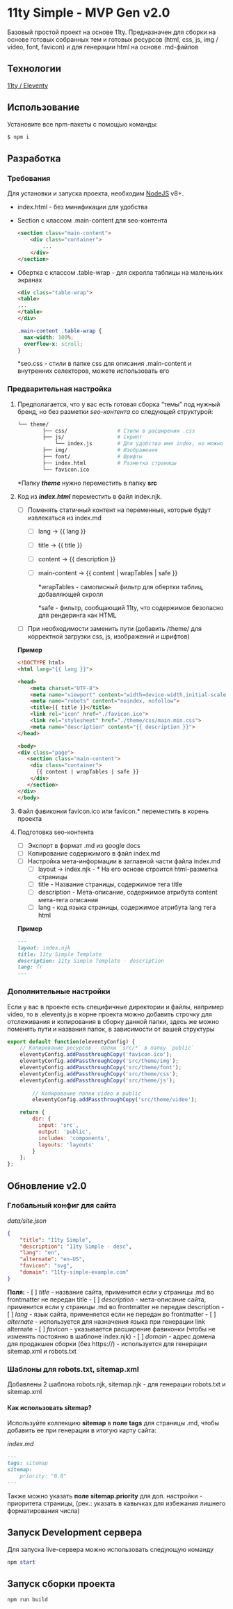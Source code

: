 # 11ty Simple - MVP Gen v2.0

Базовый простой проект на основе 11ty. Предназначен для сборки на основе готовых собранных тем и готовых ресурсов (html, css, js, img / video, font, favicon) и для генерации html на основе .md-файлов

## Технологии

[11ty / Eleventy](https://www.11ty.dev/)

## **Использование**

Установите все npm-пакеты с помощью команды:

```bash
$ npm i 
```

## Разработка

### Требования

Для установки и запуска проекта, необходим [NodeJS](https://nodejs.org/) v8+.

- index.html - без минификации для удобства
- Section с классом .main-content для seo-контента
    
    ```html
    <section class="main-content">
        <div class="container">
            ... 
        </div>
    </section>
    ```
    
- Обертка с классом .table-wrap - для скролла таблицы на маленьких экранах
    
    ```html
    <div class="table-wrap">
	<table>
	...
	</table>
    </div>
    ```
    
    ```css
    .main-content .table-wrap {
      max-width: 100%;
      overflow-x: scroll;
    }
    ```
    
    *seo.css - стили в папке css для описания .main-content и внутренних селекторов, можете использовать его
    

### Предварительная настройка

1. Предполагается, что у вас есть готовая сборка “темы”  под нужный бренд, но без разметки *seo-контента* со следующей структурой:
    
    ```bash
    └── theme/                
	    	├── css/                # Стили в расширении .css
	    	├── js/                 # Скрипт
	    	    └── index.js      	# Для удобства имя index, но можно изменить в подключении в разметке и добавить дополнительные скрипты      
	        ├── img/                # Изображения
	        ├── font/               # Шрифты
	        ├── index.html          # Разметка страницы 		
	        └── favicon.ico
    ```
    
    *Папку ***theme*** нужно переместить в папку **src**
    
2. Код из ***index.html*** переместить в файл index.njk.
    - [ ]  Поменять статичный контент на переменные, которые будут извлекаться из index.md
	    - [ ]  lang → {{ lang }}
	    - [ ]  title → {{ title }}
	    - [ ]  content → {{ description }}
	    - [ ]  main-content → {{ content | wrapTables | safe }}
	        
	        *wrapTables - самописный фильтр для обертки таблиц, добавляющей скролл
	        
	        *safe - фильтр, сообщающий 11ty, что содержимое безопасно для рендеринга как HTML
        
    - [ ]  При необходимости заменить пути (добавить /theme/ для корректной загрузки css, js, изображений и шрифтов)
    
    **Пример**
    
    ```html
    <!DOCTYPE html>
    <html lang="{{ lang }}">
    
    <head>
        <meta charset="UTF-8">
        <meta name="viewport" content="width=device-width,initial-scale=1">
        <meta name="robots" content="noindex, nofollow">
        <title>{{ title }}</title>
        <link rel="icon" href="./favicon.ico">
        <link rel="stylesheet" href="./theme/css/main.min.css">
        <meta name="description" content="{{ description }}">
    </head>
    
    <body>
	<div class="page">
	   <section class="main-content">
		<div class="container">
		  {{ content | wrapTables | safe }}  
		</div>
	   </section>
	</div>
    </body>
    ```
    

1. Файл фавиконки favicon.ico или favicon.* переместить в корень проекта
2. Подготовка seo-контента
    - [ ]  Экспорт в формат .md из google docs
    - [ ]  Копирование содержимого в файл index.md
    - [ ]  Настройка мета-информации в заглавной части файла index.md
        - [ ]  layout → index.njk - * На его основе строится html-разметка страницы
        - [ ]  title - Название страницы, содержимое тега title
        - [ ]  description - Мета-описание, содержимое атрибута content мета-тега описания
        - [ ]  lang - код языка страницы, содержимое атрибута lang тега html
    
    **Пример**
    
    ```markdown
    ---
    layout: index.njk
    title: 11ty Simple Template
    description: 11ty Simple Template - description
    lang: fr
    ---
    ```
    

### Дополнительные настройки

Если у вас в проекте есть специфичные директории и файлы, например video, то в .eleventy.js в корне проекта можно добавить строчку для отслеживания и копирования в сборку данной папки, здесь же можно поменять пути и названия папок, в зависимости от вашей структуры

```jsx
export default function(eleventyConfig) {
    // Копирование ресурсов - папки `src/*` в папку `public`
    eleventyConfig.addPassthroughCopy('favicon.ico');
    eleventyConfig.addPassthroughCopy('src/theme/img');
    eleventyConfig.addPassthroughCopy('src/theme/font');
    eleventyConfig.addPassthroughCopy('src/theme/css');
    eleventyConfig.addPassthroughCopy('src/theme/js');
		
		// Копирование папки video в public
		eleventyConfig.addPassthroughCopy('src/theme/video');

    return {
        dir: {
          input: 'src',
          output: 'public',
          includes: 'components',
          layouts: 'layouts'
        }
    };
};
```

## Обновление v2.0

### Глобальный конфиг для сайта

_data/site.json_
```json
{
    "title": "11ty Simple",
    "description": "11ty Simple - desc",
    "lang": "en",
    "alternate": "en-US",
    "favicon": "svg",
    "domain": "11ty-simple-example.com"
}
```

**Поля:**
	- [ ] _title_ - название сайта, применится если у страницы .md во frontmatter не передан title
	- [ ] _description_ - мета-описание сайта, применится если у страницы .md во frontmatter не передан description
	- [ ] _lang_ - язык сайта, применяется если не передан во frontmatter
	- [ ] _alternate_ - используется для назначения языка при генерации link alternate
	- [ ] _faviсon_ - указывается расширение фавиконки (чтобы не изменять постоянно в шаблоне index.njk)
	- [ ] _domain_ - адрес домена для продакшен сборки (без https://) - используется для генерации sitemap.xml и robots.txt

### Шаблоны для robots.txt, sitemap.xml

Добавлены 2 шаблона robots.njk, sitemap.njk - для генерации robots.txt и sitemap.xml

#### Как использовать sitemap?

Используйте коллекцию **sitemap** в  **поле tags** для страницы .md, чтобы добавить ее при генерации в итогую карту сайта:

*index.md*
```md
---
tags: sitemap
sitemap:
    priority: "0.8"
---
```
Также можно указать **поле sitemap.priority** для доп. настройки - приоритета страницы, 
	(рек.: указать в кавычках для избежания лишнего форматирования числа)

## **Запуск Development сервера**

Для запуска live-сервера можно использовать следующую команду

```powershell
npm start
```

## Запуск сборки проекта

```powershell
npm run build
```
